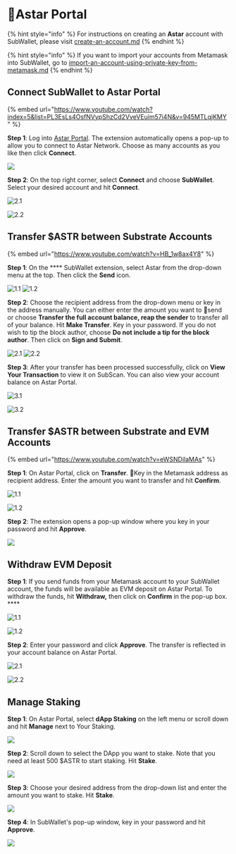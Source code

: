 # Astar Portal

{% hint style="info" %}
For instructions on creating an **Astar** account with SubWallet, please visit [create-an-account.md](../user-guide/create-an-account.md "mention")&#x20;
{% endhint %}

{% hint style="info" %}
If you want to import your accounts from Metamask into SubWallet, go to [import-an-account-using-private-key-from-metamask.md](../user-guide/import-and-restore-an-account/import-an-account-using-private-key-from-metamask.md "mention")
{% endhint %}

## Connect SubWallet to Astar Portal

{% embed url="https://www.youtube.com/watch?index=5&list=PL3EsLs4OsfNVypShzCd2VveVEuim57i4N&v=945MTLqjKMY" %}

**Step 1**: Log into [Astar Portal](https://portal.astar.network/#/assets). The extension automatically opens a pop-up to allow you to connect to Astar Network. Choose as many accounts as you like then click **Connect**.

![](<../.gitbook/assets/Screen Shot 2022-04-22 at 14.28.13.png>)

**Step 2**: On the top right corner, select **Connect** and choose **SubWallet**. Select your desired account and hit **Connect**.

![2.1](../.gitbook/assets/astar1.png)

![2.2](<../.gitbook/assets/Screen Shot 2022-04-22 at 14.35.30.png>)

## Transfer $ASTR between Substrate Accounts

{% embed url="https://www.youtube.com/watch?v=HB_1w8ax4Y8" %}

**Step 1**: On the **** SubWallet extension, select Astar from the drop-down menu at the top. Then click the **Send** icon.&#x20;

![1.1](../.gitbook/assets/astar2.png) ![1.2](../.gitbook/assets/astar3.png)

**Step 2**: Choose the recipient address from the drop-down menu or key in the address manually. You can either enter the amount you want to send or choose **Transfer the full account balance, reap the sender** to transfer all of your balance. Hit **Make Transfer**. Key in your password. If you do not wish to tip the block author, choose **Do not include a tip for the block author**. Then click on **Sign and Submit**.

![2.1](<../.gitbook/assets/Screen Shot 2022-04-22 at 14.47.44.png>) ![2.2](<../.gitbook/assets/Screen Shot 2022-04-22 at 14.48.02 (1).png>)

**Step 3**: After your transfer has been processed successfully, click on **View Your Transaction** to view it on SubScan. You can also view your account balance on Astar Portal.

![3.1](<../.gitbook/assets/Screen Shot 2022-04-22 at 15.02.50.png>)

![3.2](../.gitbook/assets/astar4.png)

## Transfer $ASTR between Substrate and EVM Accounts&#x20;

{% embed url="https://www.youtube.com/watch?v=eWSNDilaMAs" %}

**Step 1**: On Astar Portal, click on **Transfer**. Key in the Metamask address as recipient address. Enter the amount you want to transfer and hit **Confirm**.&#x20;

![1.1](../.gitbook/assets/astar5.png)

![1.2](<../.gitbook/assets/Screen Shot 2022-04-22 at 15.45.22.png>)

**Step 2**: The extension opens a pop-up window where you key in your password and hit **Approve**.&#x20;

![](<../.gitbook/assets/Screen Shot 2022-04-22 at 15.16.06.png>)

## Withdraw EVM Deposit

**Step 1**: If you send funds from your Metamask account to your SubWallet account, the funds will be available as EVM deposit on Astar Portal. To withdraw the funds, hit **Withdraw,** then click on **Confirm** in the pop-up box. ****&#x20;

![1.1](../.gitbook/assets/astar7.png)

![1.2](<../.gitbook/assets/Screen Shot 2022-04-22 at 15.51.14.png>)

**Step 2**: Enter your password and click **Approve**. The transfer is reflected in your account balance on Astar Portal.&#x20;

![2.1](<../.gitbook/assets/Screen Shot 2022-04-22 at 15.53.26.png>)

![2.2](../.gitbook/assets/astar8.png)

## Manage Staking

**Step 1**: On Astar Portal, select **dApp Staking** on the left menu or scroll down and hit **Manage** next to Your Staking.

![](<../.gitbook/assets/Screen Shot 2022-05-10 at 11.26.41.png>)

**Step 2**: Scroll down to select the DApp you want to stake. Note that you need at least 500 $ASTR to start staking. Hit **Stake**.&#x20;

![](<../.gitbook/assets/Screen Shot 2022-05-10 at 11.38.45.png>)

**Step 3**: Choose your desired address from the drop-down list and enter the amount you want to stake. Hit **Stake**.&#x20;

![](<../.gitbook/assets/Screen Shot 2022-05-10 at 11.39.41.png>)

**Step 4**: In SubWallet's pop-up window, key in your password and hit **Approve**.

![](<../.gitbook/assets/Screen Shot 2022-05-10 at 11.43.21.png>)

